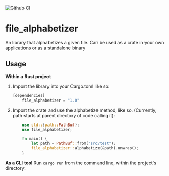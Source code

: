 ![Github CI](https://github.com/lasagnamassage/file_alphabetizer/actions/workflows/rust.yml/badge.svg)

# file_alphabetizer
An library that alphabetizes a given file. Can be used as a crate in your own applications or as a standalone binary

## Usage

**Within a Rust project**
1. Import the library into your Cargo.toml like so:
    ```Rust
    [dependencies] 
        file_alphabetizer = "1.0"
    ```
2. Import the crate and use the alphabetize method, like so.
    (Currently, path starts at parent directory of code calling it):
    ```rust
        use std::{path::PathBuf};
        use file_alphabetizer;

        fn main() {
            let path = PathBuf::from("src/test");
            file_alphabetizer::alphabetize(&path).unwrap();
        }
    ```


**As a CLI tool**
Run `cargo run` from the command line, within the project's directory.
